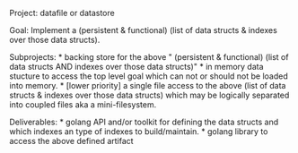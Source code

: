 Project: datafile or datastore

Goal: Implement a (persistent & functional) (list of data structs & indexes over
	those data structs).

Subprojects:
	* backing store for the above " (persistent & functional) (list of
	data structs AND indexes over those data structs)"
	* in memory data stucture to access the top level goal which can not or
	should not be loaded into memory.
	* [lower priority] a single file access to the above (list of data structs
	& indexes over those data structs) which may be logically separated into
	coupled files aka a mini-filesystem.

Deliverables:
	* golang API and/or toolkit for defining the data structs and which indexes
	an type of indexes to build/maintain.
	* golang library to access the above defined artifact
